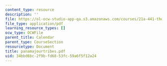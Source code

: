 ```yaml
---
content_type: resource
description: ''
file: https://ol-ocw-studio-app-qa.s3.amazonaws.com/courses/21a-441-the-conquest-of-america-spring-2004/34bbd6bc2f9bfd6853fc59a6f5f12a24_panamajourtribes.pdf
file_type: application/pdf
learning_resource_types: []
ocw_type: OCWFile
parent_title: Calendar
parent_type: CourseSection
resourcetype: Document
title: panamajourtribes.pdf
uid: 34bbd6bc-2f9b-fd68-53fc-59a6f5f12a24
---
```

